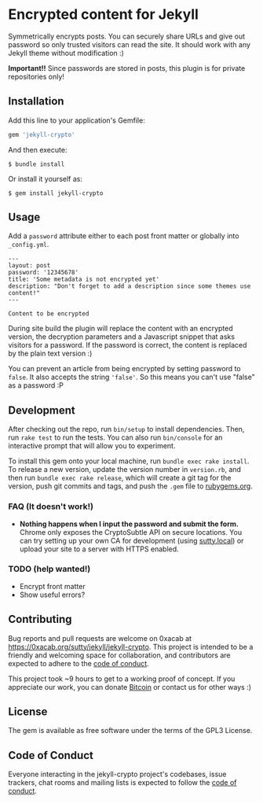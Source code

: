 # Encrypted content for Jekyll

Symmetrically encrypts posts.  You can securely share URLs and give out
password so only trusted visitors can read the site.  It should work
with any Jekyll theme without modification :)

**Important!!** Since passwords are stored in posts, this plugin is for
private repositories only!

## Installation

Add this line to your application's Gemfile:

```ruby
gem 'jekyll-crypto'
```

And then execute:

    $ bundle install

Or install it yourself as:

    $ gem install jekyll-crypto

## Usage

Add a `password` attribute either to each post front matter or globally
into `_config.yml`.

```
---
layout: post
password: '12345678'
title: 'Some metadata is not encrypted yet'
description: "Don't forget to add a description since some themes use content!"
---

Content to be encrypted
```

During site build the plugin will replace the content with an encrypted
version, the decryption parameters and a Javascript snippet that asks
visitors for a password.  If the password is correct, the content is
replaced by the plain text version :)

You can prevent an article from being encrypted by setting password to
`false`.  It also accepts the string `'false'`.  So this means you can't
use "false" as a password :P

## Development

After checking out the repo, run `bin/setup` to install
dependencies. Then, run `rake test` to run the tests. You can also run
`bin/console` for an interactive prompt that will allow you to
experiment.

To install this gem onto your local machine, run `bundle exec rake
install`. To release a new version, update the version number in
`version.rb`, and then run `bundle exec rake release`, which will create
a git tag for the version, push git commits and tags, and push the
`.gem` file to [rubygems.org](https://rubygems.org).

### FAQ (It doesn't work!)

* **Nothing happens when I input the password and submit the form.**
  Chrome only exposes the CryptoSubtle API on secure locations.  You can
  try setting up your own CA for development (using
  [sutty.local](https://0xacab.org/sutty/sutty.local)) or upload your
  site to a server with HTTPS enabled.

### TODO (help wanted!)

* Encrypt front matter
* Show useful errors?

## Contributing

Bug reports and pull requests are welcome on 0xacab at
<https://0xacab.org/sutty/jekyll/jekyll-crypto>. This project is
intended to be a friendly and welcoming space for collaboration, and
contributors are expected to adhere to the [code of
conduct](https://sutty.nl/en/code-of-conduct/).

This project took ~9 hours to get to a working proof of concept.  If you
appreciate our work, you can donate
[Bitcoin](bitcoin:3KCV7dBgJbkTuF4Lz2BxVu6bVUf9fRyp6z?label=jekyll-crypto&message=Thanks+for+jekyll-crypto)
or contact us for other ways :)

## License

The gem is available as free software under the terms of the GPL3
License.

## Code of Conduct

Everyone interacting in the jekyll-crypto project's codebases, issue
trackers, chat rooms and mailing lists is expected to follow the [code
of conduct](https://sutty.nl/en/code-of-conduct/).

